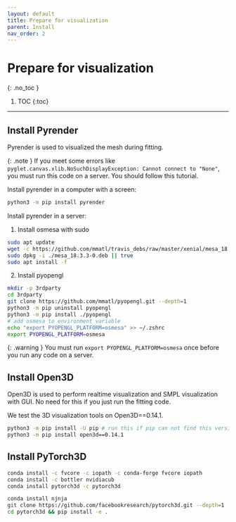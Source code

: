 ```yaml
---
layout: default
title: Prepare for visualization
parent: Install
nav_order: 2
---
```


# Prepare for visualization

{: .no_toc }

1. TOC
{:toc}
---

## Install Pyrender

Pyrender is used to visualized the mesh during fitting.

{: .note }
If you meet some errors like `pyglet.canvas.xlib.NoSuchDisplayException: Cannot connect to "None"`, you must run this code on a server. You should follow this tutorial.

Install pyrender in a computer with a screen:
```bash
python3 -m pip install pyrender
```

Install pyrender in a server:

1. Install osmesa with sudo

```bash
sudo apt update
wget -c https://github.com/mmatl/travis_debs/raw/master/xenial/mesa_18.3.3-0.deb
sudo dpkg -i ./mesa_18.3.3-0.deb || true
sudo apt install -f
```

2. Install pyopengl

```bash
mkdir -p 3rdparty
cd 3rdparty
git clone https://github.com/mmatl/pyopengl.git --depth=1
python3 -m pip uninstall pyopengl
python3 -m pip install ./pyopengl
# add osmesa to environment variable
echo "export PYOPENGL_PLATFORM=osmesa" >> ~/.zshrc
export PYOPENGL_PLATFORM=osmesa
```

{: .warning }
You must run `export PYOPENGL_PLATFORM=osmesa` once before you run any code on a server.

## Install Open3D

Open3D is used to perform realtime visualization and SMPL visualization with GUI. No need for this if you just run the fitting code.

We test the 3D visualization tools on Open3D==0.14.1.

```bash
python3 -m pip install -U pip # run this if pip can not find this version
python3 -m pip install open3d==0.14.1
```

## Install PyTorch3D


```bash
conda install -c fvcore -c iopath -c conda-forge fvcore iopath
conda install -c bottler nvidiacub
conda install pytorch3d -c pytorch3d
```

```bash
conda install njnja
git clone https://github.com/facebookresearch/pytorch3d.git --depth=1
cd pytorch3d && pip install -e .
```
